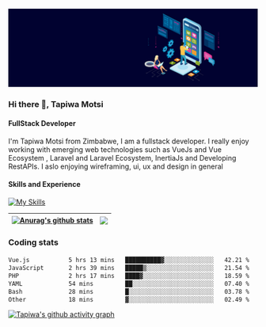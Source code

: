 ![FullStack Developer](https://github.com/Tapiwa-1/Tapiwa-1/blob/main/banner.jpg)
### Hi there 👋, Tapiwa Motsi
#### FullStack Developer

I'm Tapiwa Motsi from Zimbabwe, I am a fullstack developer. l really enjoy working with emerging web technologies such as VueJs and Vue Ecosystem , Laravel and Laravel Ecosystem, InertiaJs and Developing RestAPIs. I aslo enjoying wireframing, ui, ux and design in general

#### Skills and Experience
[![My Skills](https://skillicons.dev/icons?i=vuejs,laravel)](https://skillicons.dev)

| <a href="https://github.com/anuraghazra/github-readme-stats"><img align="center" src="https://github-readme-stats.vercel.app/api?username=tapiwa-1&show_icons=true&include_all_commits=true&theme=buefy&hide_border=true" alt="Anurag's github stats" /></a> | <a href="https://github.com/anuraghazra/github-readme-stats"><img align="center" src="https://github-readme-stats.vercel.app/api/top-langs/?username=tapiwa-1&layout=compact&theme=buefy&hide_border=true" /></a> |
| ------------- | ------------- |

### Coding stats

<!--START_SECTION:waka-->

```text
Vue.js           5 hrs 13 mins   ██████████▓░░░░░░░░░░░░░░   42.21 %
JavaScript       2 hrs 39 mins   █████▒░░░░░░░░░░░░░░░░░░░   21.54 %
PHP              2 hrs 17 mins   ████▓░░░░░░░░░░░░░░░░░░░░   18.59 %
YAML             54 mins         ██░░░░░░░░░░░░░░░░░░░░░░░   07.40 %
Bash             28 mins         █░░░░░░░░░░░░░░░░░░░░░░░░   03.78 %
Other            18 mins         ▓░░░░░░░░░░░░░░░░░░░░░░░░   02.49 %
```

<!--END_SECTION:waka-->

[![Tapiwa's github activity graph](https://github-readme-activity-graph.cyclic.app/graph?username=Tapiwa-1&theme=vue)](https://github.com/tapiwa-1/github-readme-activity-graph)


